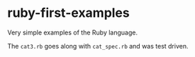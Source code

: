 ruby-first-examples
===================

Very simple examples of the Ruby language.

The `cat3.rb` goes along with `cat_spec.rb` and was test driven.
